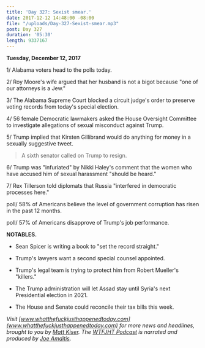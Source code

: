 ```yaml
---
title: 'Day 327: Sexist smear.'
date: 2017-12-12 14:48:00 -08:00
file: "/uploads/Day-327-Sexist-smear.mp3"
post: Day 327
duration: '05:30'
length: 9337167
---
```


**Tuesday, December 12, 2017**

1/ Alabama voters head to the polls today.

2/ Roy Moore's wife argued that her husband is not a bigot because "one of our attorneys is a Jew."

3/ The Alabama Supreme Court blocked a circuit judge's order to preserve voting records from today's special election.

4/ 56 female Democratic lawmakers asked the House Oversight Committee to investigate allegations of sexual misconduct against Trump.

5/ Trump implied that Kirsten Gillibrand would do anything for money in a sexually suggestive tweet.

> A sixth senator called on Trump to resign.

6/ Trump was "infuriated" by Nikki Haley's comment that the women who have accused him of sexual harassment "should be heard."

7/ Rex Tillerson told diplomats that Russia "interfered in democratic processes here."

poll/ 58% of Americans believe the level of government corruption has risen in the past 12 months.

poll/ 57% of Americans disapprove of Trump's job performance.

**NOTABLES.**

* Sean Spicer is writing a book to "set the record straight."

* Trump's lawyers want a second special counsel appointed.

* Trump's legal team is trying to protect him from Robert Mueller's "killers."

* The Trump administration will let Assad stay until Syria's next Presidential election in 2021.

* The House and Senate could reconcile their tax bills this week.

*Visit [www.whatthefuckjusthappenedtoday.com](www.whatthefuckjusthappenedtoday.com) for more news and headlines, brought to you by [Matt Kiser](https://twitter.com/Matt_Kiser). The [WTFJHT Podcast](https://whatthefuckjusthappenedtoday.com/podcasts/) is narrated and produced by [Joe Amditis](https://twitter.com/jsamditis).*